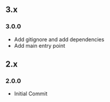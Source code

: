 ## 3.x

### 3.0.0

* Add gitignore and add dependencies
* Add main entry point

## 2.x

### 2.0.0

* Initial Commit


